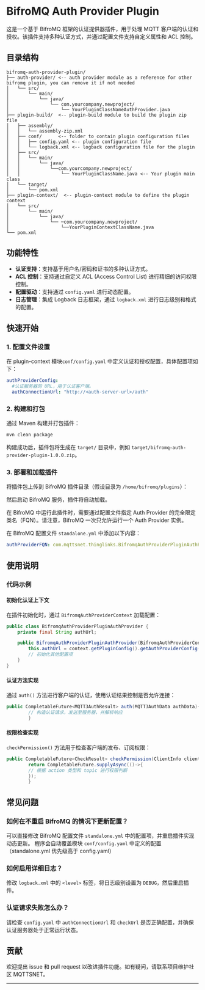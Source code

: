 # BifroMQ Auth Provider Plugin

这是一个基于 BifroMQ 框架的认证提供器插件，用于处理 MQTT 客户端的认证和授权。该插件支持多种认证方式，并通过配置文件支持自定义属性和
ACL 控制。

## 目录结构

```plaintext
bifromq-auth-provider-plugin/
├── auth-provider/ <-- auth provider module as a reference for other bifromq plugin, you can remove it if not needed
│   └── src/
│       └── main/
│           └── java/
│               └── com.yourcompany.newproject/
│                   └── YourPluginClassNameAuthProvider.java
├── plugin-build/  <-- plugin-build module to build the plugin zip file
│   ├── assembly/
│   │   └── assembly-zip.xml
│   ├── conf/      <-- folder to contain plugin configuration files
│   │   ├── config.yaml <-- plugin configuration file
│   │   └── logback.xml <-- logback configuration file for the plugin
│   ├── src/
│   │   └── main/
│   │       └── java/
│   │           └──com.yourcompany.newproject/
│   │               └── YourPluginClassName.java <-- Your plugin main class
│   └── target/
│       └── pom.xml
├── plugin-context/  <-- plugin-context module to define the plugin context
│   └── src/
│       └── main/
│           └── java/
│               └── ─com.yourcompany.newproject/
│                   └──YourPluginContextClassName.java
└── pom.xml
```

## 功能特性

- **认证支持**：支持基于用户名/密码和证书的多种认证方式。
- **ACL 控制**：支持通过自定义 ACL (Access Control List) 进行精细的访问权限控制。
- **配置驱动**：支持通过 `config.yaml` 进行动态配置。
- **日志管理**：集成 Logback 日志框架，通过 `logback.xml` 进行日志级别和格式的配置。

## 快速开始

### 1. 配置文件设置

在 plugin-context 模块`conf/config.yaml` 中定义认证和授权配置，具体配置项如下：

```yaml
authProviderConfig:
  #认证服务器的 URL，用于认证客户端。
  authConnectionUrl: "http://<auth-server-url>/auth"
```

### 2. 构建和打包

通过 Maven 构建并打包插件：

```bash
mvn clean package
```

构建成功后，插件包将生成在 `target/` 目录中，例如 `target/bifromq-auth-provider-plugin-1.0.0.zip`。

### 3. 部署和加载插件

将插件包上传到 BifroMQ 插件目录（假设目录为 `/home/bifromq/plugins`）：

然后启动 BifroMQ 服务，插件将自动加载。

在 BifroMQ 中运行此插件时，需要通过配置文件指定 Auth Provider 的完全限定类名（FQN）。请注意，BifroMQ 一次只允许运行一个 Auth
Provider 实例。

在 BifroMQ 配置文件 `standalone.yml` 中添加以下内容：

```yaml
authProviderFQN: com.mqttsnet.thinglinks.BifromqAuthProviderPluginAuthProvider
```

## 使用说明

### 代码示例

#### 初始化认证上下文

在插件初始化时，通过 `BifromqAuthProviderContext` 加载配置：

```java
public class BifromqAuthProviderPluginAuthProvider {
    private final String authUrl;

    public BifromqAuthProviderPluginAuthProvider(BifromqAuthProviderContext context) {
        this.authUrl = context.getPluginConfig().getAuthProviderConfig().getAuthConnectionUrl();
        // 初始化其他配置项
    }
}
```

#### 认证方法实现

通过 `auth()` 方法进行客户端的认证，使用认证结果控制是否允许连接：

```java
public CompletableFuture<MQTT3AuthResult> auth(MQTT3AuthData authData){
        // 构造认证请求，发送至服务器，并解析响应
        }
```

#### 权限检查实现

`checkPermission()` 方法用于检查客户端的发布、订阅权限：

```java
public CompletableFuture<CheckResult> checkPermission(ClientInfo client,MQTTAction action){
        return CompletableFuture.supplyAsync(()->{
        // 根据 action 类型和 topic 进行权限判断
        });
        }
```

## 常见问题

### 如何在不重启 BifroMQ 的情况下更新配置？

可以直接修改 BifroMQ 配置文件 `standalone.yml` 中的配置项，并重启插件实现动态更新。
程序会自动覆盖模块 `conf/config.yaml` 中定义的配置（standalone.yml 优先级高于 config.yaml）

### 如何启用详细日志？

修改 `logback.xml` 中的 `<level>` 标签，将日志级别设置为 `DEBUG`，然后重启插件。

### 认证请求失败怎么办？

请检查 `config.yaml` 中 `authConnectionUrl` 和 `checkUrl` 是否正确配置，并确保认证服务器处于正常运行状态。

## 贡献

欢迎提出 issue 和 pull request 以改进插件功能。如有疑问，请联系项目维护社区 MQTTSNET。

--- 
